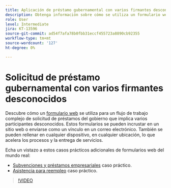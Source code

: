 ```yaml
---
title: Aplicación de préstamo gubernamental con varios firmantes desconocidos
description: Obtenga información sobre cómo se utiliza un formulario web para un flujo de trabajo complejo de solicitud de préstamo gubernamental que implica a varios participantes desconocidos
role: User
level: Intermediate
jira: KT-13596
source-git-commit: ad54f7afa78b0fbb31eccf455723a8890cb92355
workflow-type: tm+mt
source-wordcount: '127'
ht-degree: 0%

---
```


# Solicitud de préstamo gubernamental con varios firmantes desconocidos

Descubre cómo un [formulario web](../sign-advanced-users/webform.md) se utiliza para un flujo de trabajo complejo de solicitud de préstamos del gobierno que implica varios participantes desconocidos. Estos formularios se pueden incrustar en un sitio web o enviarse como un vínculo en un correo electrónico. También se pueden rellenar en cualquier dispositivo, en cualquier ubicación, lo que acelera los procesos y la entrega de servicios.

Echa un vistazo a estos casos prácticos adicionales de formularios web del mundo real:

* [Subvenciones y préstamos empresariales](https://experienceleague.adobe.com/docs/document-cloud-learn/sign-learning-hub/expand/recipes/gov/usecasegovgrants.html?lang=en) caso práctico.
* [Asistencia para reempleo](https://experienceleague.adobe.com/docs/document-cloud-learn/sign-learning-hub/expand/recipes/gov/usecasegovreemployment.html?lang=en) caso práctico.

>[!VIDEO](https://video.tv.adobe.com/v/3421619?quality=12&learn=on&hidetitle=true)

